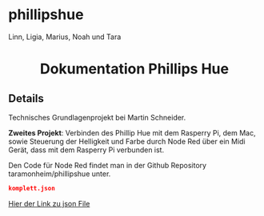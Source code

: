 # phillipshue
Linn, Ligia, Marius, Noah und Tara 

<h1 align="center">Dokumentation Phillips Hue</h1>

## Details

Technisches Grundlagenprojekt bei Martin Schneider. 

**Zweites Projekt**: Verbinden des Phillip Hue mit dem Rasperry Pi, dem Mac,  
sowie Steuerung der Helligkeit und Farbe durch Node Red über ein Midi Gerät, dass 
mit dem Rasperry Pi verbunden ist.

Den Code für Node Red findet man in der Github Repository taramonheim/phillipshue unter.
```json 
komplett.json
```
[Hier der Link zu json File](komplett.json) 

